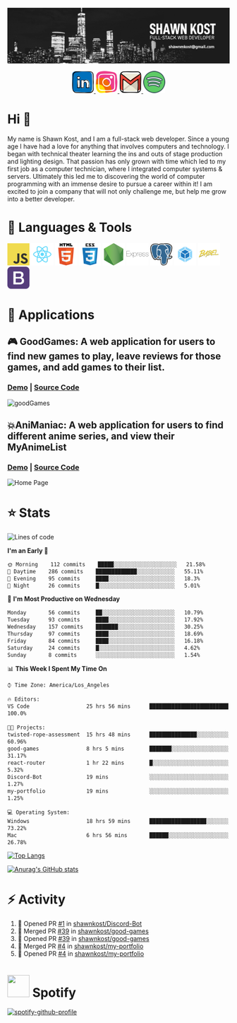 
![Banner](https://github.com/shawnkost/shawnkost/blob/master/images/Banner.jpg?raw=true)

<p align="center">
  <a href="https://www.linkedin.com/in/shawnkost/">
    <img src="https://raw.githubusercontent.com/shawnkost/shawnkost/eb680fe0fdbc95c86682b48f1e4f5f2a0d8125df/images/linkedin.svg" width="50" height="50">
  </a>
  <a href="https://www.instagram.com/hashtagnosoul">
    <img src="https://raw.githubusercontent.com/shawnkost/shawnkost/9f9598274a390661304cf8785ed3952d60e918a3/images/instagram.svg" width="50" height="50">
  </a>
  <a href="mailto:shawnmkost@gmail.com">
    <img src="https://raw.githubusercontent.com/shawnkost/shawnkost/9f9598274a390661304cf8785ed3952d60e918a3/images/gmail.svg" width="50" height="50">
  </a>
  <a href="https://open.spotify.com/user/1215760286">
    <img src="https://raw.githubusercontent.com/shawnkost/shawnkost/f462bcaa14dfd5cffac8800ff609531a1a4fa2b6/images/spotify.svg" width="50" height="50">
  </a>
</p>

# Hi :wave:

My name is Shawn Kost, and I am a full-stack web developer. Since a young age I have had a love for anything that involves computers and technology. I began with technical theater learning the ins and outs of stage production and lighting design. That passion has only grown with time which led to my first job as a computer technician, where I integrated computer systems & servers. Ultimately this led me to discovering the world of computer programming with an immense desire to pursue a career within it! I am excited to join a company that will not only challenge me, but help me grow into a better developer.

# :wrench: Languages & Tools

<p float="left">
  <img src="https://raw.githubusercontent.com/github/explore/80688e429a7d4ef2fca1e82350fe8e3517d3494d/topics/javascript/javascript.png" width="50" height="50">
  <img src="https://raw.githubusercontent.com/github/explore/80688e429a7d4ef2fca1e82350fe8e3517d3494d/topics/react/react.png" width="50" height="50">
  <img src="https://raw.githubusercontent.com/github/explore/80688e429a7d4ef2fca1e82350fe8e3517d3494d/topics/html/html.png" width="50" height="50">
  <img src="https://raw.githubusercontent.com/github/explore/80688e429a7d4ef2fca1e82350fe8e3517d3494d/topics/css/css.png" width="50" height="50">
  <img src="https://raw.githubusercontent.com/github/explore/80688e429a7d4ef2fca1e82350fe8e3517d3494d/topics/nodejs/nodejs.png" width="50" height="50">
  <img src="https://raw.githubusercontent.com/github/explore/80688e429a7d4ef2fca1e82350fe8e3517d3494d/topics/express/express.png" width="50" height="50">
  <img src="https://raw.githubusercontent.com/github/explore/80688e429a7d4ef2fca1e82350fe8e3517d3494d/topics/postgresql/postgresql.png" width="50" height="50">
  <img src="https://raw.githubusercontent.com/github/explore/80688e429a7d4ef2fca1e82350fe8e3517d3494d/topics/webpack/webpack.png" width="50" height="50">
  <img src="https://raw.githubusercontent.com/github/explore/cb39e2385dfcec8a661d01bfacff6b1e33bbaa9d/topics/babel/babel.png" width="50" height="50">
  <img src="https://raw.githubusercontent.com/github/explore/80688e429a7d4ef2fca1e82350fe8e3517d3494d/topics/bootstrap/bootstrap.png" width="50" height="50">
</p>

# :iphone: Applications


## :video_game: **GoodGames**: A web application for users to find new games to play, leave reviews for those games, and add games to their list.

### [Demo](https://good-games-project.herokuapp.com/) | [Source Code](https://github.com/shawnkost/good-games)

![goodGames](https://user-images.githubusercontent.com/71413368/108276433-aa9f5300-712c-11eb-8fa5-efbee57a594e.gif)

## :boom:**AniManiac**: A web application for users to find different anime series, and view their MyAnimeList

### [Demo](https://shawnkost.github.io/ajax-project/) | [Source Code](https://github.com/shawnkost/ajax-project)

![Home Page](https://user-images.githubusercontent.com/71413368/102849573-48480180-43cc-11eb-90df-01718a8a4c22.png)

# :star: Stats

<!--START_SECTION:waka-->
![Lines of code](https://img.shields.io/badge/From%20Hello%20World%20I%27ve%20Written-139708%20lines%20of%20code-blue)

**I'm an Early 🐤** 

```text
🌞 Morning    112 commits    █████░░░░░░░░░░░░░░░░░░░░   21.58% 
🌆 Daytime    286 commits    █████████████░░░░░░░░░░░░   55.11% 
🌃 Evening    95 commits     ████░░░░░░░░░░░░░░░░░░░░░   18.3% 
🌙 Night      26 commits     █░░░░░░░░░░░░░░░░░░░░░░░░   5.01%

```
📅 **I'm Most Productive on Wednesday** 

```text
Monday       56 commits     ██░░░░░░░░░░░░░░░░░░░░░░░   10.79% 
Tuesday      93 commits     ████░░░░░░░░░░░░░░░░░░░░░   17.92% 
Wednesday    157 commits    ███████░░░░░░░░░░░░░░░░░░   30.25% 
Thursday     97 commits     ████░░░░░░░░░░░░░░░░░░░░░   18.69% 
Friday       84 commits     ████░░░░░░░░░░░░░░░░░░░░░   16.18% 
Saturday     24 commits     █░░░░░░░░░░░░░░░░░░░░░░░░   4.62% 
Sunday       8 commits      ░░░░░░░░░░░░░░░░░░░░░░░░░   1.54%

```


📊 **This Week I Spent My Time On** 

```text
⌚︎ Time Zone: America/Los_Angeles

🔥 Editors: 
VS Code                  25 hrs 56 mins      █████████████████████████   100.0%

🐱‍💻 Projects: 
twisted-rope-assessment  15 hrs 48 mins      ███████████████░░░░░░░░░░   60.96% 
good-games               8 hrs 5 mins        ███████░░░░░░░░░░░░░░░░░░   31.17% 
react-router             1 hr 22 mins        █░░░░░░░░░░░░░░░░░░░░░░░░   5.32% 
Discord-Bot              19 mins             ░░░░░░░░░░░░░░░░░░░░░░░░░   1.27% 
my-portfolio             19 mins             ░░░░░░░░░░░░░░░░░░░░░░░░░   1.25%

💻 Operating System: 
Windows                  18 hrs 59 mins      ██████████████████░░░░░░░   73.22% 
Mac                      6 hrs 56 mins       ██████░░░░░░░░░░░░░░░░░░░   26.78%

```


<!--END_SECTION:waka-->

[![Top Langs](https://github-readme-stats.vercel.app/api/top-langs/?username=shawnkost&layout=compact&theme=dark)](https://github.com/anuraghazra/github-readme-stats)


[![Anurag's GitHub stats](https://github-readme-stats.vercel.app/api?username=shawnkost&count_private=true&show_icons=true&theme=dark&hide=stars,contribs)](https://github.com/anuraghazra/github-readme-stats)


# :zap: Activity
<!--START_SECTION:activity-->
1. 💪 Opened PR [#1](https://github.com/shawnkost/Discord-Bot/pull/1) in [shawnkost/Discord-Bot](https://github.com/shawnkost/Discord-Bot)
2. 🎉 Merged PR [#39](https://github.com/shawnkost/good-games/pull/39) in [shawnkost/good-games](https://github.com/shawnkost/good-games)
3. 💪 Opened PR [#39](https://github.com/shawnkost/good-games/pull/39) in [shawnkost/good-games](https://github.com/shawnkost/good-games)
4. 🎉 Merged PR [#4](https://github.com/shawnkost/my-portfolio/pull/4) in [shawnkost/my-portfolio](https://github.com/shawnkost/my-portfolio)
5. 💪 Opened PR [#4](https://github.com/shawnkost/my-portfolio/pull/4) in [shawnkost/my-portfolio](https://github.com/shawnkost/my-portfolio)
<!--END_SECTION:activity-->

# <img src="https://image.flaticon.com/icons/png/512/2111/2111624.png" width="50" height="50">  Spotify

[![spotify-github-profile](https://spotify-github-profile.vercel.app/api/view?uid=1215760286&cover_image=true&theme=default)](https://spotify-github-profile.vercel.app/api/view?uid=1215760286&redirect=true)
